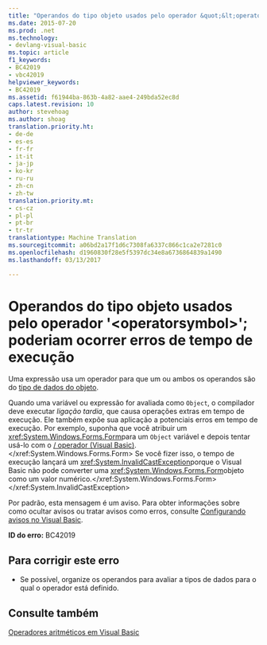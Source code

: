 ```yaml
---
title: "Operandos do tipo objeto usados pelo operador &quot;&lt;operatorsymbol&gt;&quot;; poderiam ocorrer erros de tempo de execução | Documentos do Microsoft"
ms.date: 2015-07-20
ms.prod: .net
ms.technology:
- devlang-visual-basic
ms.topic: article
f1_keywords:
- BC42019
- vbc42019
helpviewer_keywords:
- BC42019
ms.assetid: f61944ba-863b-4a82-aae4-249bda52ec8d
caps.latest.revision: 10
author: stevehoag
ms.author: shoag
translation.priority.ht:
- de-de
- es-es
- fr-fr
- it-it
- ja-jp
- ko-kr
- ru-ru
- zh-cn
- zh-tw
translation.priority.mt:
- cs-cz
- pl-pl
- pt-br
- tr-tr
translationtype: Machine Translation
ms.sourcegitcommit: a06bd2a17f1d6c7308fa6337c866c1ca2e7281c0
ms.openlocfilehash: d1960830f28e5f5397dc34e8a6736864839a1490
ms.lasthandoff: 03/13/2017

---
```

# <a name="operands-of-type-object-used-for-operator-39ltoperatorsymbolgt39-runtime-errors-could-occur"></a>Operandos do tipo objeto usados pelo operador '&lt;operatorsymbol&gt;'; poderiam ocorrer erros de tempo de execução
Uma expressão usa um operador para que um ou ambos os operandos são do [tipo de dados do objeto](../../visual-basic/language-reference/data-types/object-data-type.md).  
  
 Quando uma variável ou expressão for avaliada como `Object`, o compilador deve executar *ligação tardia*, que causa operações extras em tempo de execução. Ele também expõe sua aplicação a potenciais erros em tempo de execução. Por exemplo, suponha que você atribuir um <xref:System.Windows.Forms.Form>para um `Object` variável e depois tentar usá-lo com o [/ operador (Visual Basic)](../../visual-basic/language-reference/operators/floating-point-division-operator.md).</xref:System.Windows.Forms.Form> Se você fizer isso, o tempo de execução lançará um <xref:System.InvalidCastException>porque o Visual Basic não pode converter uma <xref:System.Windows.Forms.Form>objeto como um valor numérico.</xref:System.Windows.Forms.Form> </xref:System.InvalidCastException>  
  
 Por padrão, esta mensagem é um aviso. Para obter informações sobre como ocultar avisos ou tratar avisos como erros, consulte [Configurando avisos no Visual Basic](https://docs.microsoft.com/visualstudio/ide/configuring-warnings-in-visual-basic).  
  
 **ID do erro:** BC42019  
  
## <a name="to-correct-this-error"></a>Para corrigir este erro  
  
-   Se possível, organize os operandos para avaliar a tipos de dados para o qual o operador está definido.  
  
## <a name="see-also"></a>Consulte também  
 [Operadores aritméticos em Visual Basic](../../visual-basic/programming-guide/language-features/operators-and-expressions/arithmetic-operators.md)
